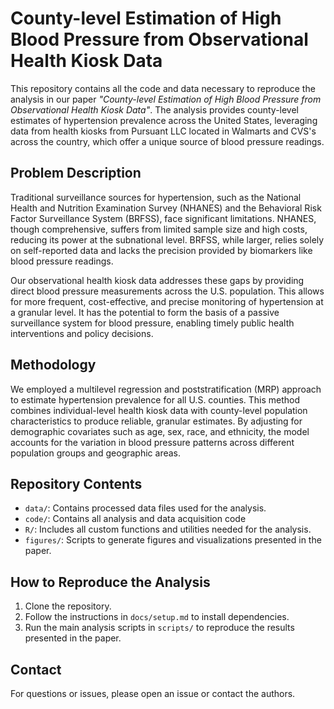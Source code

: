 # County-level Estimation of High Blood Pressure from Observational Health Kiosk Data

This repository contains all the code and data necessary to reproduce the analysis in our paper *"County-level Estimation of High Blood Pressure from Observational Health Kiosk Data"*. The analysis provides county-level estimates of hypertension prevalence across the United States, leveraging data from health kiosks from Pursuant LLC located in Walmarts and CVS's across the country, which offer a unique source of blood pressure readings.

## Problem Description

Traditional surveillance sources for hypertension, such as the National Health and Nutrition Examination Survey (NHANES) and the Behavioral Risk Factor Surveillance System (BRFSS), face significant limitations. NHANES, though comprehensive, suffers from limited sample size and high costs, reducing its power at the subnational level. BRFSS, while larger, relies solely on self-reported data and lacks the precision provided by biomarkers like blood pressure readings. 

Our observational health kiosk data addresses these gaps by providing direct blood pressure measurements across the U.S. population. This allows for more frequent, cost-effective, and precise monitoring of hypertension at a granular level. It has the potential to form the basis of a passive surveillance system for blood pressure, enabling timely public health interventions and policy decisions.

## Methodology

We employed a multilevel regression and poststratification (MRP) approach to estimate hypertension prevalence for all U.S. counties. This method combines individual-level health kiosk data with county-level population characteristics to produce reliable, granular estimates. By adjusting for demographic covariates such as age, sex, race, and ethnicity, the model accounts for the variation in blood pressure patterns across different population groups and geographic areas. 

## Repository Contents

- `data/`: Contains processed data files used for the analysis.
- `code/`: Contains all analysis and data acquisition code
- `R/`: Includes all custom functions and utilities needed for the analysis.
- `figures/`: Scripts to generate figures and visualizations presented in the paper.

## How to Reproduce the Analysis

1. Clone the repository.
2. Follow the instructions in `docs/setup.md` to install dependencies.
3. Run the main analysis scripts in `scripts/` to reproduce the results presented in the paper.

## Contact

For questions or issues, please open an issue or contact the authors.
